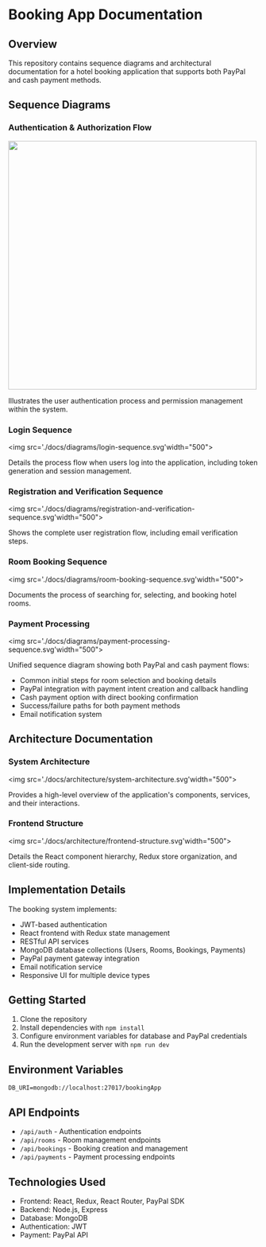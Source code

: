 # Booking App Documentation

## Overview

This repository contains sequence diagrams and architectural documentation for a hotel booking application that supports both PayPal and cash payment methods.

## Sequence Diagrams

### Authentication & Authorization Flow

<img src='./docs/diagrams/authentication-authorization-flow.svg' width="500">

Illustrates the user authentication process and permission management within the system.

### Login Sequence

<img src='./docs/diagrams/login-sequence.svg'width="500">

Details the process flow when users log into the application, including token generation and session management.

### Registration and Verification Sequence

<img src='./docs/diagrams/registration-and-verification-sequence.svg'width="500">

Shows the complete user registration flow, including email verification steps.

### Room Booking Sequence

<img src='./docs/diagrams/room-booking-sequence.svg'width="500">

Documents the process of searching for, selecting, and booking hotel rooms.

### Payment Processing

<img src='./docs/diagrams/payment-processing-sequence.svg'width="500">

Unified sequence diagram showing both PayPal and cash payment flows:

- Common initial steps for room selection and booking details
- PayPal integration with payment intent creation and callback handling
- Cash payment option with direct booking confirmation
- Success/failure paths for both payment methods
- Email notification system

## Architecture Documentation

### System Architecture

<img src='./docs/architecture/system-architecture.svg'width="500">

Provides a high-level overview of the application's components, services, and their interactions.

### Frontend Structure

<img src='./docs/architecture/frontend-structure.svg'width="500">

Details the React component hierarchy, Redux store organization, and client-side routing.

## Implementation Details

The booking system implements:

- JWT-based authentication
- React frontend with Redux state management
- RESTful API services
- MongoDB database collections (Users, Rooms, Bookings, Payments)
- PayPal payment gateway integration
- Email notification service
- Responsive UI for multiple device types

## Getting Started

1. Clone the repository
2. Install dependencies with `npm install`
3. Configure environment variables for database and PayPal credentials
4. Run the development server with `npm run dev`

## Environment Variables

```
DB_URI=mongodb://localhost:27017/bookingApp
```

## API Endpoints

- `/api/auth` - Authentication endpoints
- `/api/rooms` - Room management endpoints
- `/api/bookings` - Booking creation and management
- `/api/payments` - Payment processing endpoints

## Technologies Used

- Frontend: React, Redux, React Router, PayPal SDK
- Backend: Node.js, Express
- Database: MongoDB
- Authentication: JWT
- Payment: PayPal API
